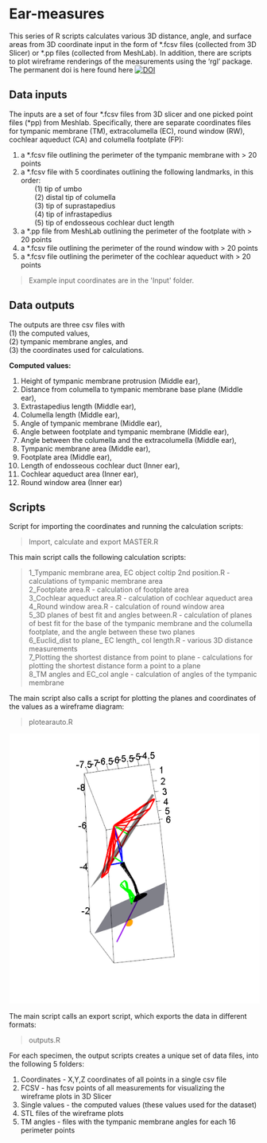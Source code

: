 # Ear-measures

This series of R scripts calculates various 3D distance, angle, and surface areas from 3D coordinate input in the form of *.fcsv files (collected from 3D Slicer) or *.pp  files (collected from MeshLab). In addition, there are scripts to plot wireframe renderings of the measurements using the ‘rgl’ package.
The permanent doi is here found here [![DOI](https://zenodo.org/badge/DOI/10.5281/zenodo.4661183.svg)](https://doi.org/10.5281/zenodo.4661183)

## Data inputs
The inputs are a set of four *.fcsv files from 3D slicer and one picked point files (*pp) from Meshlab.  Specifically, there are separate coordinates files for tympanic membrane (TM), extracolumella (EC), round window (RW), cochlear aqueduct (CA) and columella footplate (FP):

1) a *.fcsv file outlining the perimeter of the tympanic membrane with > 20 points
2) a *.fcsv file with 5 coordinates outlining the following landmarks, in this order:  
   &nbsp;&nbsp;&nbsp;&nbsp;&nbsp;&nbsp; (1) tip of umbo  
   &nbsp;&nbsp;&nbsp;&nbsp;&nbsp;&nbsp; (2) distal tip   of columella  
   &nbsp;&nbsp;&nbsp;&nbsp;&nbsp;&nbsp; (3) tip of suprastapedius  
   &nbsp;&nbsp;&nbsp;&nbsp;&nbsp;&nbsp; (4) tip of infrastapedius  
   &nbsp;&nbsp;&nbsp;&nbsp;&nbsp;&nbsp; (5) tip of endosseous cochlear duct length  
3) a *.pp file from MeshLab outlining the perimeter of the footplate with > 20 points
4) a *.fcsv file outlining the perimeter of the round window with > 20 points  
5) a *.fcsv file outlining the perimeter of the cochlear aqueduct with > 20 points

> Example input coordinates are in the 'Input' folder. 

## Data outputs
The outputs are three csv files with  
(1) the computed values,  
(2) tympanic membrane angles, and  
(3) the coordinates used for calculations. 

**Computed values:**
1)	Height of tympanic membrane protrusion	(Middle ear),
2)	Distance from columella to tympanic membrane base plane	(Middle ear),
3)	Extrastapedius length	(Middle ear),
4)	Columella length	(Middle ear),
5)	Angle of tympanic membrane	(Middle ear),
6)	Angle between footplate and tympanic membrane	(Middle ear),
7)	Angle between the columella and the extracolumella	(Middle ear),
8)	Tympanic membrane area	(Middle ear),
9)	Footplate area	(Middle ear),
10)	Length of endosseous cochlear duct	(Inner ear),
11)	Cochlear aqueduct area	(Inner ear),
12)	Round window area	(Inner ear)

## Scripts
Script for importing the coordinates and running the calculation scripts:
> Import, calculate and export MASTER.R


This main script calls the following calculation scripts:

> 1_Tympanic membrane area, EC object coltip 2nd position.R - calculations of tympanic membrane area    
2_Footplate area.R - calculation of footplate area  
3_Cochlear aqueduct area.R - calculation of cochlear aqueduct area  
4_Round window area.R - calculation of round window area  
5_3D planes of best fit and angles between.R - calculation of planes of best fit for the base of the tympanic membrane and the columella footplate, and the angle between these two planes  
6_Euclid_dist to plane_ EC length_ col length.R - various 3D distance measurements  
7_Plotting the shortest distance from point to plane - calculations for plotting the shortest distance form a point to a plane  
8_TM angles and EC_col angle - calculation of angles of the tympanic membrane


The main script also calls a script for plotting the planes and coordinates of the values as a wireframe diagram:

> plotearauto.R

![alt text](Capture.png)

The main script calls an export script, which exports the data in different formats:

> outputs.R

For each specimen, the output scripts creates a unique set of data files, into the following 5 folders:
1) Coordinates -  X,Y,Z coordinates of all points in a single csv file
2) FCSV - has fcsv points of all measurements for visualizing the wireframe plots in 3D Slicer
3) Single values - the computed values (these values used for the dataset)
4) STL files of the wireframe plots
5) TM angles - files with the tympanic membrane angles for each 16 perimeter points
